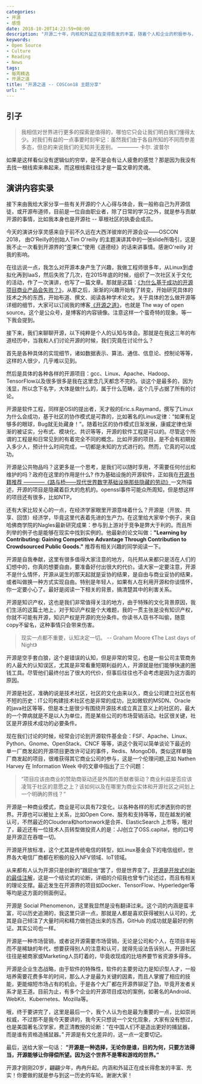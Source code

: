 ```yaml
---
categories:
- 开源
- 感悟
date: 2018-10-20T14:23:59+08:00
description: "开源二十年，内核和外延正在变得愈发的丰富，随着个人和企业的积极参与，不仅仅是代码、社区，已经由内而外的包括诸如创新、经济、商业、文化等等诸多内容，需要细细的梳理相关的知识，本文只是一个纲目式的笼统概括。"
keywords:
- Open Source
- Culture
- Reading
- News
tags:
- 每周精选
- 开源之道
title: "开源之道 -- COSCon18 主题分享"
url: ""
---
```


## 引子

> 我相信对世界进行更多的探索是值得的，哪怕它只会让我们明白我们懂得太少。对我们有益的一点事要时刻牢记：虽然我们由于各自所知的不同而参差多态，但总的来说我们的无知并无差别。
>                                                        ———— 卡尔. 波普尔

如果是这样看似没有逻辑似的穷举，是不是会有让人疲惫的感觉？那是因为我没有去找一根线索来串起来，而这根线索往往才是一篇文章的灵魂。

## 演讲内容实录

接下来由我给大家分享一些有关开源的个人心得与体会，我一般称自己为开源信徒，或开源布道师，目前是一位自由职业者，除了日常的学习之外，就是参与贡献开源的事情，比如我本身也是开源社 -- 草根社区的执委会成员。

今天的演讲分享灵感来自于前不久远在大西洋彼岸的开源会议——OSCON 2018， 由O'Reilly的创始人Tim O'reilly 的主题演讲其中的一张slide所吸引，这是我不止一次看到开源界的“歪果仁”使用《道德经》的话来讲事情。感谢O'reilly 对我的影响。

在往远说一点，我怎么对开源本身产生了兴趣，我做工程师很多年，从Linux到虚拟化再到IaaS，然后失败了几次，在2015年底的时候，组织了一次社区关于文化的活动，作了一次演讲，也写了一篇文章。那就是这篇：[《为什么基于成功的开源项目商业产品会失败？》](/posts/opensource_culture/why_product_failed_that_based_successful_open_source_project/)，从那之后，渐渐的兴趣开始有了转变，开始研究具体的技术之外的东西，开始布道、撰文、阅读各种学术论文。关于具体的怎么做开源等详细的细节，大家可以订阅我的博客[《开源之道》](.)，也就是 The way of open source。这个是公众号，是博客的内容镜像。注意这样一个蛮奇特的现象。等一下我会提到。

接下来，我们来聊聊开源，以下纯粹是个人的认知与体会。那就是在我这三年的布道经历中，当我和人们讨论开源的时候，我们究竟在讨论什么？

首先是各种具体的实现细节，诸如数据表示、算法、通信、信息论、控制论等等，这样的人很少，几乎难以见到。

然后是具体的各种各样的开源项目：gcc、Linux、Apache、Hadoop、TensorFlow以及很多很多是我在这里念几天都念不完的。谈这个是最多的，因为浅显，所以念下名字，大体是做什么的，属于什么范畴，这个几乎占据了所有的讨论。

开源是软件工程，同样是OSI的提出者，天才般的Eric.s.Raymand，撰写了Linux为什么会成功，基于社区的协作模式是可靠的，比如著名的Linus定律：“如果有足够多的眼球，Bug就无处藏身！”。随着社区的协作模式日渐发展，康威定律也渐渐的被证实，分布式、模块化、共识等等，开源的软件工程是可以的。尽管这个所谓的工程是和日常见到的有着完全不同的概念。比如开源的项目，是不会有初期投入多少人，预计什么时间完成，一切都是未知的方式进行的。然而，它真的可以成功。

开源是公共物品吗？这更多是一个思考，是我们可以随时享用，不需要任何付出和维护的吗？政府在这里的作用是什么? 作为基础设施的开源软件，正如我在[开源书籍推荐 ————《路与桥——现代世界数字基础设施那些隐藏的劳动》](posts/paper_or_book_reading/road_and_bridges_the_unseen_labor_behind_our_digital_infrastructure/)一文所描述，开源的项目是隐藏着巨大的危机的。openssl事件可能众所周知，但是想这样的项目还有很多，比如NTP。

还有大家比较关心的一点，在经济学家眼里开源意味着什么？开源是（开放、共享、回馈）经济学，毕竟这里代表着先进的生产力。在这里给大家举个例子，来自哈佛商学院的Nagles最新研究成果：参与到上游对于竞争是弊大于利的。而且所列举的例子也是能够在现实中找到实例的。他最新的论文叫做：**"Learning by Contributing:
Gaining Competitive Advantage Through Contribution to Crowdsourced Public Goods."** 推荐有相关兴趣的同学阅读一下。

开源是自我奉献，这里有很多值得大家注意的地方，乌托邦从来都只是活在人们的幻想中的，你真的想要自由，要准备好付出很大的代价。请大家一定要注意，开源不是什么情怀，开源从诞生的那天起就是妥协的结果，是自由与商业妥协的结果，或者叫做换一种方式实现自由。特别是年轻人，如果有人在利用开源和你谈情怀，你一定要小心了。最好是阅读一下相关的背景，搞清楚其中的利害关系。

开源是知识产权，这也是我们非常值得关注的地方，由于特殊的文化背景原因，我们生活的这篇土地上，对于知识产权是个大难题，我的一贯主张是没有知识产权，你就不可能有开源，知识产权是开源的充分条件。你读书人窃书不叫偷，随意copy不留名，这种事情只会带来伤害。

> 现实一点都不重要，认知决定一切。
>              -- Graham Moore 《The Last days of Night》

开源是空手套白狼，这个是错误的认知，但是非常的常见，也是一些公司主管商务的人最大的认知误区，尤其是非常看重短期利益的人，开源就是他们能够快速的圈钱工具。尽管他们最终付出了很大的代价，但事后往往也不会考虑是因为这方面的原因。

开源是社区，准确的说是技术社区，社区的文化由来以久，商业公司建立社区也有不短的历史：IT公司构建技术社区也是非常的成功，比如微软的MSDN、Oracle 的java社区等等，但是本土是很少有围绕开源技术成立真正意义上的社区的，最大的一个弊病就是不是以人为单位，而是某些公司的市场营销活动。社区很关键，社区是开源技术成功的必要条件。

现在我们讨论的时候，经常会讨论到开源软件基金会：FSF、Apache、Linux、Python、Gnome、OpenStack、CNCF 等等，讲这个我可以简单谈论下最近的单一厂商发起的开源项目更改许可证的事件，Redis、MongoDB，类似这样单独厂商发起的项目，很难获得其它商业公司的参与，这是一个伦理问题,正如 Nathen Harvey 在 Information Week 中的文章中指出了三个问题：

> “项目应该由商业的赞助商驱动还是外围的贡献者驱动？商业利益是否应该凌驾于社区的意愿之上？该如何以及在哪里为商业实体和开源社区之间划上一个明确的界线？”

开源是一种商业模式，商业是可以具有72变化，以各种各样的形式渗透到你的世界。开源也可以被扯上关系，比如Open Core、服务和支持等等，现在越发的被认可，不然最近的Cloudera和hortonwork是合并、ElasticSearch 上市等，哦对了，最近还有一位技术人员转型做投资人的是：JJ创立了OSS.capital，他的口号是开源正在吞噬一切。

开源是开放标准，这个尤其是传统电信的转型，如Linux基金会下的电信组织，世界各大电信厂商都在积极的投入NFV领域、IoT领域。

从来都有人认为开源只是创新的”跟屁虫“罢了，但是世界变了。[开源是开放式创新的最佳注解](/posts/the_way_of_open_source//naming_opensource_and_marketing_2/)，这是一个结论式的论断，详细的介绍我也曾专门论述过，而且有相关的理论支撑。最近发生在开源界的项目如Docker、TensorFlow、Hyperledger等等均是这方面的侧面例证。

开源是 Social Phenomenon，这里我显然是没有翻译过来。这个词的内涵是蛮丰富，可以历史追溯的，我这里只讲一点，那就是人都是喜欢获得被别人认可的，尤其是自己倾注了大量时间和精力做创造出来的东西，GitHub 的成功就是最好的例证。其实公司也一样。

开源是一种市场营销，或者说开源需要市场营销，无论是公司和个人，在项目丰裕而不是稀缺的年代，想要获得别人的注意和认可，就得先设法告诉别人。开源社区往往是被商家或Marketing人员盯着的，毕竟收现成的比培养要节省资源多得多。

开源是企业生态战略，由于软件的特殊性，软件的主要劳动力是知识型人才，一般培养需要花费多年的时间，那么人才是最为关键的因素，而且人掌握了相应的技能，更能缩短市场占有的机会。于是各个大厂都在开源界铆足了劲，毕竟开发者关系才是王道。目前为止，有多个企业的开源项目成功的案例，如著名的Android、WebKit、Kubernetes、Mozilla等。

哦，终于要讲完了，这里是最后一个，我个人认为也是最为重要的一点，比如崇尚权威，不过那不是我今天要讲的，我今天只想说一个文化现象，大家有没有想过，也是美国著名汉学家，费正清教授的论断：”在中国人们不是造出更好的捕鼠器，而是谁有资格造捕鼠器。” 开源是有文化差异的，这一点一定要切记。

最后，送给大家一句话： **”开源是一种选择，无论你是谁，目的为何，只要方法得当，开源能够让你得偿所望。因为这个世界不是零和游戏的世界。”**

开源才刚刚20岁，翩翩少年，冉冉升起。内涵和外延正在成长得愈发的丰富、充实！你要做的就是参与到这一历史的车轮。谢谢大家！
